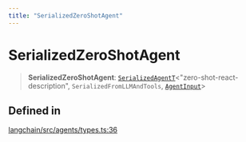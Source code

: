 ```yaml
---
title: "SerializedZeroShotAgent"
---
```


# SerializedZeroShotAgent

> **SerializedZeroShotAgent**: [`SerializedAgentT`](SerializedAgentT.md)<"zero-shot-react-description", `SerializedFromLLMAndTools`, [`AgentInput`](../interfaces/AgentInput.md)\>

## Defined in

[langchain/src/agents/types.ts:36](https://github.com/hwchase17/langchainjs/blob/ddf2996/langchain/src/agents/types.ts#L36)
